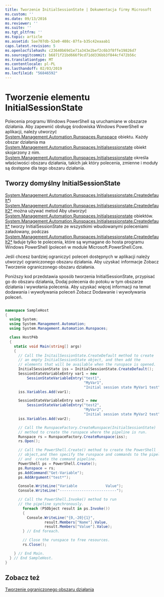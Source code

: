 ```yaml
---
title: Tworzenie InitialSessionState | Dokumentacja firmy Microsoft
ms.custom: ''
ms.date: 09/13/2016
ms.reviewer: ''
ms.suite: ''
ms.tgt_pltfrm: ''
ms.topic: article
ms.assetid: 5ae707db-52e0-408c-87fa-b35c42eaaab1
caps.latest.revision: 5
ms.openlocfilehash: c23640b69d1e71a343e2bef2c6b3f8ffe19826d7
ms.sourcegitcommit: b6871f21bd666f9cd71dd336bb3f844cf472b56c
ms.translationtype: MT
ms.contentlocale: pl-PL
ms.lasthandoff: 02/03/2019
ms.locfileid: "56846592"
---
```

# <a name="creating-an-initialsessionstate"></a>Tworzenie elementu InitialSessionState

Polecenia programu Windows PowerShell są uruchamiane w obszarze działania. Aby zapewnić obsługę środowiska Windows PowerShell w aplikacji, należy utworzyć [System.Management.Automation.Runspaces.Runspace](/dotnet/api/System.Management.Automation.Runspaces.Runspace) obiektu. Każdy obszar działania ma [System.Management.Automation.Runspaces.Initialsessionstate](/dotnet/api/System.Management.Automation.Runspaces.InitialSessionState) obiekt skojarzony z nim. [System.Management.Automation.Runspaces.Initialsessionstate](/dotnet/api/System.Management.Automation.Runspaces.InitialSessionState) określa właściwości obszaru działania, takich jak który polecenia, zmienne i moduły są dostępne dla tego obszaru działania.

## <a name="create-a-default-initialsessionstate"></a>Tworzy domyślny InitialSessionState

 [System.Management.Automation.Runspaces.Initialsessionstate.Createdefault*](/dotnet/api/System.Management.Automation.Runspaces.InitialSessionState.CreateDefault)i [System.Management.Automation.Runspaces.Initialsessionstate.Createdefault2*](/dotnet/api/System.Management.Automation.Runspaces.InitialSessionState.CreateDefault2) można używać metod Aby utworzyć [System.Management.Automation.Runspaces.Initialsessionstate](/dotnet/api/System.Management.Automation.Runspaces.InitialSessionState) obiektów. [System.Management.Automation.Runspaces.Initialsessionstate.Createdefault*](/dotnet/api/System.Management.Automation.Runspaces.InitialSessionState.CreateDefault) tworzy InitialSessionState ze wszystkimi wbudowanymi poleceniami załadowany, podczas [ System.Management.Automation.Runspaces.Initialsessionstate.Createdefault2*](/dotnet/api/System.Management.Automation.Runspaces.InitialSessionState.CreateDefault2) ładuje tylko te polecenia, które są wymagane do hosta programu Windows PowerShell (poleceń w module Microsoft.PowerShell.Core.

 Jeśli chcesz bardziej ograniczyć poleceń dostępnych w aplikacji należy utworzyć ograniczonego obszaru działania. Aby uzyskać informacje Zobacz Tworzenie ograniczonego obszaru działania.

 Poniższy kod przedstawia sposób tworzenia InitialSessionState, przypisać go do obszaru działania, Dodaj polecenia do potoku w tym obszarze działania i wywołania polecenia. Aby uzyskać więcej informacji na temat dodawania i wywoływania poleceń Zobacz Dodawanie i wywoływania poleceń.

```csharp

namespace SampleHost
{
  using System;
  using System.Management.Automation;
  using System.Management.Automation.Runspaces;

  class HostP4b
  {
    static void Main(string[] args)
    {
      // Call the InitailSessionState.CreateDefault method to create
      // an empty InitialSessionState object, and then add the
      // elements that will be available when the runspace is opened.
      InitialSessionState iss = InitialSessionState.CreateDefault();
      SessionStateVariableEntry var1 = new
          SessionStateVariableEntry("test1",
                                    "MyVar1",
                                    "Initial session state MyVar1 test");
      iss.Variables.Add(var1);

      SessionStateVariableEntry var2 = new
          SessionStateVariableEntry("test2",
                                    "MyVar2",
                                    "Initial session state MyVar2 test");
      iss.Variables.Add(var2);

      // Call the RunspaceFactory.CreateRunspace(InitialSessionState)
      // method to create the runspace where the pipeline is run.
      Runspace rs = RunspaceFactory.CreateRunspace(iss);
      rs.Open();

      // Call the PowerShell.Create() method to create the PowerShell
      // object,and then specify the runspace and commands to the pipeline.
      // and  create the command pipeline.
      PowerShell ps = PowerShell.Create();
      ps.Runspace = rs;
      ps.AddCommand("Get-Variable");
      ps.AddArgument("test*");

      Console.WriteLine("Variable             Value");
      Console.WriteLine("--------------------------");

      // Call the PowerShell.Invoke() method to run
      // the pipeline synchronously.
        foreach (PSObject result in ps.Invoke())
        {
          Console.WriteLine("{0,-20}{1}",
                  result.Members["Name"].Value,
                  result.Members["Value"].Value);
        } // End foreach.

        // Close the runspace to free resources.
        rs.Close();

    } // End Main.
  } // End SampleHost.
}
```

## <a name="see-also"></a>Zobacz też

 [Tworzenie ograniczonego obszaru działania](./creating-a-constrained-runspace.md)
